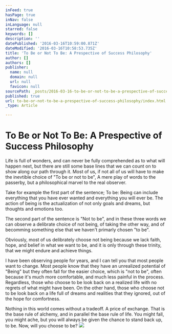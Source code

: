 ```yaml
---
inFeed: true
hasPage: true
inNav: false
inLanguage: null
starred: false
keywords: []
description: ''
datePublished: '2016-03-16T10:59:00.871Z'
dateModified: '2016-03-16T10:58:53.735Z'
title: 'To Be or Not To Be: A Prespective of Success Philosophy'
author: []
authors: []
publisher:
  name: null
  domain: null
  url: null
  favicon: null
sourcePath: _posts/2016-03-16-to-be-or-not-to-be-a-prespective-of-success-philosophy.md
published: true
url: to-be-or-not-to-be-a-prespective-of-success-philosophy/index.html
_type: Article

---
```

# To Be or Not To Be: A Prespective of Success Philosophy

Life is full of wonders, and can never be fully comprehended as to what will happen next, but there are still some base lines that we can count on to show along our path through it. Most of us, if not all of us will have to make the inevtible choice of "To be or not to be", A mere play of words to the passerby, but a philosophical marvel to the real observer. 

Take for example the first part of the sentence; To be: Being can include everything that you have ever wanted and everything you will ever be. The action of being is the actualization of not only goals and dreams, but thoughts and emotions too. 

The second part of the sentence is "Not to be", and in these three words we can observe a delibrate choice of not being, of taking the other way, and of becomming something else that we haven't primarly chosen "to be". 

Obviously, most of us delibrately choose not being because we lack faith, hope, and belief in what we want to be, and it is only through these trinity, that we might endure and achieve things. 

I have been observing people for years, and I can tell you that most people want to change. Most people know that they have an unrealized potential of  "Being" but they often fall for the easier choice, which is "not to be", often because it's much more comfortable, and much less painful in the process. Regardless, those who choose to be look back on a realized life with no regrets of what might have been. On the other hand, those who choose not to be look back on a life full of dreams and realities that they ignored, out of the hope for comfortness. 

Nothing in this world comes without a tradeoff. A price of exchange. That is the base rule of alchemy, and in parallel the base rule of life. You might fall, you might ache, but you will always be given the chance to stand back up, to be. Now, will you choose to be? ![](https://the-grid-user-content.s3-us-west-2.amazonaws.com/94e1208b-7e6e-4f53-ac91-b0af50fc76a5.jpg)